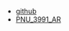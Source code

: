 - [github](https://github.com/AbdolahElahi)
- [PNU_3991_AR](https://github.com/AbdolahElahi/PNU_3991_AR)
